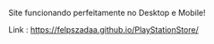 Site funcionando perfeitamente no Desktop e Mobile!

Link :  https://felpszadaa.github.io/PlayStationStore/
